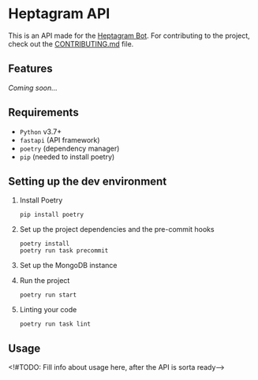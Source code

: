 # Heptagram API

This is an API made for the [Heptagram Bot](https://github.com/Heptagram-Bot/).
For contributing to the project, check out the [CONTRIBUTING.md](./CONTRIBUTING.md) file.

## Features

_Coming soon..._


## Requirements

- `Python` v3.7+
- `fastapi` (API framework)
- `poetry` (dependency manager)
- `pip` (needed to install poetry)

## Setting up the dev environment

1. Install Poetry
   ```
   pip install poetry
   ```

2. Set up the project dependencies and the pre-commit hooks
   ```
   poetry install
   poetry run task precommit
   ```
3. Set up the MongoDB instance
   <!--#TODO: Fill more setup info here, after setting up the docker container-->

4. Run the project
   ```
   poetry run start
   ```

5. Linting your code
   ```
   poetry run task lint
   ```
## Usage

<!#TODO: Fill info about usage here, after the API is sorta ready-->
